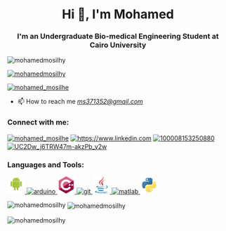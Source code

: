 <h1 align="center">Hi 👋, I'm Mohamed</h1>
<h3 align="center">I'm an Undergraduate Bio-medical Engineering Student at Cairo University</h3>

<p align="left"> <img src="https://komarev.com/ghpvc/?username=mohamedmosilhy&label=Profile%20views&color=0e75b6&style=flat" alt="mohamedmosilhy" /> </p>

<p align="left"> <a href="https://github.com/ryo-ma/github-profile-trophy"><img src="https://github-profile-trophy.vercel.app/?username=mohamedmosilhy" alt="mohamedmosilhy" /></a> </p>

<p align="left"> <a href="https://twitter.com/mohamed_mosilhe" target="blank"><img src="https://img.shields.io/twitter/follow/mohamed_mosilhe?logo=twitter&style=for-the-badge" alt="mohamed_mosilhe" /></a> </p>

- 📫 How to reach me *ms371352@gmail.com*

<h3 align="left">Connect with me:</h3>
<p align="left">
<a href="https://twitter.com/mohamed_mosilhe" target="blank"><img align="center" src="https://raw.githubusercontent.com/rahuldkjain/github-profile-readme-generator/master/src/images/icons/Social/twitter.svg" alt="mohamed_mosilhe" height="30" width="40" /></a>
<a href="https://linkedin.com/in/https://www.linkedin.com" target="blank"><img align="center" src="https://raw.githubusercontent.com/rahuldkjain/github-profile-readme-generator/master/src/images/icons/Social/linked-in-alt.svg" alt="https://www.linkedin.com" height="30" width="40" /></a>
<a href="https://fb.com/100008153250880" target="blank"><img align="center" src="https://raw.githubusercontent.com/rahuldkjain/github-profile-readme-generator/master/src/images/icons/Social/facebook.svg" alt="100008153250880" height="30" width="40" /></a>
<a href="https://www.youtube.com/channel/uc2dw_j6trw47m-akzpb_y2w" target="blank"><img align="center" src="https://raw.githubusercontent.com/rahuldkjain/github-profile-readme-generator/master/src/images/icons/Social/youtube.svg" alt="UC2Dw_j6TRW47m-akzPb_y2w" height="30" width="40" /></a>
</p>

<h3 align="left">Languages and Tools:</h3>
<p align="left"> <a href="https://developer.android.com" target="_blank" rel="noreferrer"> <img src="https://raw.githubusercontent.com/devicons/devicon/master/icons/android/android-original-wordmark.svg" alt="android" width="40" height="40"/> </a> <a href="https://www.arduino.cc/" target="_blank" rel="noreferrer"> <img src="https://cdn.worldvectorlogo.com/logos/arduino-1.svg" alt="arduino" width="40" height="40"/> </a> <a href="https://www.w3schools.com/cpp/" target="_blank" rel="noreferrer"> <img src="https://raw.githubusercontent.com/devicons/devicon/master/icons/cplusplus/cplusplus-original.svg" alt="cplusplus" width="40" height="40"/> </a> <a href="https://git-scm.com/" target="_blank" rel="noreferrer"> <img src="https://www.vectorlogo.zone/logos/git-scm/git-scm-icon.svg" alt="git" width="40" height="40"/> </a> <a href="https://www.java.com" target="_blank" rel="noreferrer"> <img src="https://raw.githubusercontent.com/devicons/devicon/master/icons/java/java-original.svg" alt="java" width="40" height="40"/> </a> <a href="https://www.mathworks.com/" target="_blank" rel="noreferrer"> <img src="https://upload.wikimedia.org/wikipedia/commons/2/21/Matlab_Logo.png" alt="matlab" width="40" height="40"/> </a> <a href="https://www.python.org" target="_blank" rel="noreferrer"> <img src="https://raw.githubusercontent.com/devicons/devicon/master/icons/python/python-original.svg" alt="python" width="40" height="40"/> </a> </p>

<p><img align="left" src="https://github-readme-stats.vercel.app/api/top-langs?username=mohamedmosilhy&show_icons=true&locale=en&layout=compact" alt="mohamedmosilhy" /></p>

<p>&nbsp;<img align="center" src="https://github-readme-stats.vercel.app/api?username=mohamedmosilhy&show_icons=true&locale=en" alt="mohamedmosilhy" /></p>

<p><img align="center" src="https://github-readme-streak-stats.herokuapp.com/?user=mohamedmosilhy&" alt="mohamedmosilhy" /></p>
